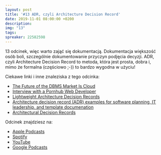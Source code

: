 ```yaml
---
layout: post
title: '#13 ADR, czyli Architecture Decision Record'
date: 2019-11-01 08:00:00 +0200
description: 
img: "13"
tags: 
spreaker: 22582598
---
```

13 odcinek, więc warto zająć się dokumentacją. Dokumentacja większość osób boli, szczególnie dokumentowanie przyczyn podjęcia decyzji. ADR, czyli Architecture Decision Record to metoda, która jest prosta, dobra i, mimo że formalna (częściowo ;-)) to bardzo wygodna w użyciu!

Ciekawe linki i inne znaleziska z tego odcinka:

- [The Future of the DBMS Market Is Cloud](https://www.gartner.com/doc/reprints?id=1-6S5TW59&ct=190605&st=sb)
- [Interview with a Pornhub Web Developer](https://davidwalsh.name/pornhub-interview)
- [Lightweight Architecture Decision Records](https://www.thoughtworks.com/radar/techniques/lightweight-architecture-decision-records)
- [Architecture decision record (ADR) examples for software planning, IT leadership, and template documenation](https://github.com/joelparkerhenderson/architecture_decision_record)
- [Architectural Decision Records](https://adr.github.io/)


Odcinek znajdziesz na:

- [Apple Podcasts](https://podcasts.apple.com/pl/podcast/adr-czyli-architectural-decision-record/id1477067604?i=1000456242255&l=pl)
- [Spotify](https://open.spotify.com/episode/4E39rhhxpH3BUx00RNHNeo)
- [YouTube](https://www.youtube.com/watch?v=XifOUesYnHU)
- [Google Podcasts](https://podcasts.google.com/?feed=aHR0cHM6Ly9hbmNob3IuZm0vcy84NzIwMTBjL3BvZGNhc3QvcnNz&episode=NGY3ZGFiOGItNDlhMS02ZDA2LTEzN2ItYTliNTUzZjc5M2Ew)

